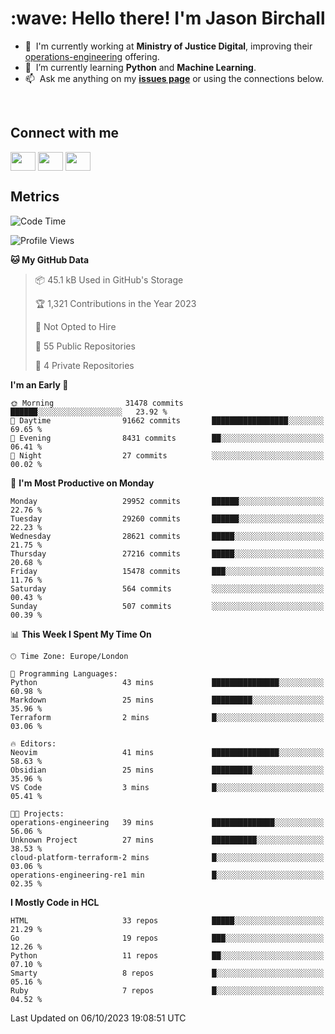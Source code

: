 <h1 align="left" id="jason-title">:wave: Hello there! I'm Jason Birchall</h1>

- :office: &nbsp;I'm currently working at **Ministry of Justice Digital**, improving their [operations-engineering](https://github.com/ministryofjustice/operations-engineering) offering.
- :seedling: &nbsp;I’m currently learning **Python** and **Machine Learning**.
- :mailbox: &nbsp;Ask me anything on my **[issues page]** or using the connections below.


<br>

<h2>Connect with me</h2>
<p>
<a href="https://twitter.com/jsonBirchall" target="blank"><img align="center" src="https://cdn.jsdelivr.net/npm/simple-icons@3.0.1/icons/twitter.svg" alt="" height="30" width="40" /></a>
<a href="https://keybase.io/json0" target="blank"><img align="center" src="https://cdn.jsdelivr.net/npm/simple-icons@3.0.1/icons/keybase.svg" alt="" height="30" width="40" /></a>
<a href="https://www.reddit.com/user/kakorate" target="blank"><img align="center" src="https://cdn.jsdelivr.net/npm/simple-icons@3.0.1/icons/reddit.svg" alt="" height="30" width="40" /></a>
</p>

<h2>Metrics</h2>

<!--START_SECTION:waka-->
![Code Time](http://img.shields.io/badge/Code%20Time-1%2C216%20hrs%2013%20mins-blue)

![Profile Views](http://img.shields.io/badge/Profile%20Views-2-blue)

**🐱 My GitHub Data** 

> 📦 45.1 kB Used in GitHub's Storage 
 > 
> 🏆 1,321 Contributions in the Year 2023
 > 
> 🚫 Not Opted to Hire
 > 
> 📜 55 Public Repositories 
 > 
> 🔑 4 Private Repositories 
 > 
**I'm an Early 🐤** 

```text
🌞 Morning                31478 commits       ██████░░░░░░░░░░░░░░░░░░░   23.92 % 
🌆 Daytime                91662 commits       █████████████████░░░░░░░░   69.65 % 
🌃 Evening                8431 commits        ██░░░░░░░░░░░░░░░░░░░░░░░   06.41 % 
🌙 Night                  27 commits          ░░░░░░░░░░░░░░░░░░░░░░░░░   00.02 % 
```
📅 **I'm Most Productive on Monday** 

```text
Monday                   29952 commits       ██████░░░░░░░░░░░░░░░░░░░   22.76 % 
Tuesday                  29260 commits       ██████░░░░░░░░░░░░░░░░░░░   22.23 % 
Wednesday                28621 commits       █████░░░░░░░░░░░░░░░░░░░░   21.75 % 
Thursday                 27216 commits       █████░░░░░░░░░░░░░░░░░░░░   20.68 % 
Friday                   15478 commits       ███░░░░░░░░░░░░░░░░░░░░░░   11.76 % 
Saturday                 564 commits         ░░░░░░░░░░░░░░░░░░░░░░░░░   00.43 % 
Sunday                   507 commits         ░░░░░░░░░░░░░░░░░░░░░░░░░   00.39 % 
```


📊 **This Week I Spent My Time On** 

```text
🕑︎ Time Zone: Europe/London

💬 Programming Languages: 
Python                   43 mins             ███████████████░░░░░░░░░░   60.98 % 
Markdown                 25 mins             █████████░░░░░░░░░░░░░░░░   35.96 % 
Terraform                2 mins              █░░░░░░░░░░░░░░░░░░░░░░░░   03.06 % 

🔥 Editors: 
Neovim                   41 mins             ███████████████░░░░░░░░░░   58.63 % 
Obsidian                 25 mins             █████████░░░░░░░░░░░░░░░░   35.96 % 
VS Code                  3 mins              █░░░░░░░░░░░░░░░░░░░░░░░░   05.41 % 

🐱‍💻 Projects: 
operations-engineering   39 mins             ██████████████░░░░░░░░░░░   56.06 % 
Unknown Project          27 mins             ██████████░░░░░░░░░░░░░░░   38.53 % 
cloud-platform-terraform-2 mins              █░░░░░░░░░░░░░░░░░░░░░░░░   03.06 % 
operations-engineering-re1 min               █░░░░░░░░░░░░░░░░░░░░░░░░   02.35 % 
```

**I Mostly Code in HCL** 

```text
HTML                     33 repos            █████░░░░░░░░░░░░░░░░░░░░   21.29 % 
Go                       19 repos            ███░░░░░░░░░░░░░░░░░░░░░░   12.26 % 
Python                   11 repos            ██░░░░░░░░░░░░░░░░░░░░░░░   07.10 % 
Smarty                   8 repos             █░░░░░░░░░░░░░░░░░░░░░░░░   05.16 % 
Ruby                     7 repos             █░░░░░░░░░░░░░░░░░░░░░░░░   04.52 % 
```




 Last Updated on 06/10/2023 19:08:51 UTC
<!--END_SECTION:waka-->

<!-- links -->

[issues page]: https://github.com/jasonBirchall/jasonBirchall/issues "jasonBirchall/issues"
